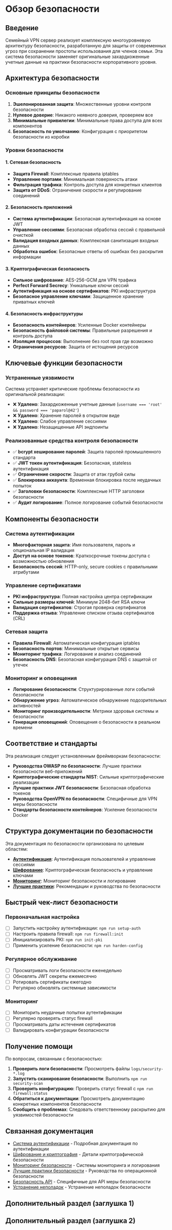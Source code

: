 # Обзор безопасности

## Введение

Семейный VPN сервер реализует комплексную многоуровневую архитектуру безопасности, разработанную для защиты от современных угроз при сохранении простоты использования для членов семьи. Эта система безопасности заменяет оригинальные захардкоженные учетные данные на практики безопасности корпоративного уровня.

## Архитектура безопасности

### Основные принципы безопасности

1. **Эшелонированная защита**: Множественные уровни контроля безопасности
2. **Нулевое доверие**: Никакого неявного доверия, проверяем все
3. **Минимальные привилегии**: Минимальные права доступа для всех компонентов
4. **Безопасность по умолчанию**: Конфигурация с приоритетом безопасности из коробки

### Уровни безопасности

#### 1. Сетевая безопасность
- **Защита Firewall**: Комплексные правила iptables
- **Управление портами**: Минимальная поверхность атаки
- **Фильтрация трафика**: Контроль доступа для конкретных клиентов
- **Защита от DDoS**: Ограничение скорости и регулирование соединений

#### 2. Безопасность приложений
- **Система аутентификации**: Безопасная аутентификация на основе JWT
- **Управление сессиями**: Безопасная обработка сессий с правильной очисткой
- **Валидация входных данных**: Комплексная санитизация входных данных
- **Обработка ошибок**: Безопасные ответы об ошибках без раскрытия информации

#### 3. Криптографическая безопасность
- **Сильное шифрование**: AES-256-GCM для VPN трафика
- **Perfect Forward Secrecy**: Уникальные ключи сессий
- **Аутентификация на основе сертификатов**: PKI инфраструктура
- **Безопасное управление ключами**: Защищенное хранение приватных ключей

#### 4. Безопасность инфраструктуры
- **Безопасность контейнеров**: Усиленные Docker контейнеры
- **Безопасность файловой системы**: Правильные разрешения и контроль доступа
- **Изоляция процессов**: Выполнение без root прав где возможно
- **Ограничения ресурсов**: Защита от истощения ресурсов

## Ключевые функции безопасности

### Устраненные уязвимости

Система устраняет критические проблемы безопасности из оригинальной реализации:

- ❌ **Удалено**: Захардкоженные учетные данные (`username === 'root' && password === 'paparol@42'`)
- ❌ **Удалено**: Хранение паролей в открытом виде
- ❌ **Удалено**: Слабое управление сессиями
- ❌ **Удалено**: Незащищенные API эндпоинты

### Реализованные средства контроля безопасности

- ✅ **bcrypt хеширование паролей**: Защита паролей промышленного стандарта
- ✅ **JWT токен аутентификация**: Безопасная, stateless аутентификация
- ✅ **Ограничение скорости**: Защита от атак грубой силы
- ✅ **Блокировка аккаунта**: Временная блокировка после неудачных попыток
- ✅ **Заголовки безопасности**: Комплексные HTTP заголовки безопасности
- ✅ **Аудит логирование**: Полное логирование событий безопасности

## Компоненты безопасности

### Система аутентификации
- **Многофакторная защита**: Имя пользователя, пароль и опциональная IP валидация
- **Доступ на основе токенов**: Краткосрочные токены доступа с возможностью обновления
- **Безопасность сессий**: HTTP-only, secure cookies с правильными атрибутами

### Управление сертификатами
- **PKI инфраструктура**: Полная настройка центра сертификации
- **Сильные размеры ключей**: Минимум 2048-бит RSA ключи
- **Валидация сертификатов**: Строгая проверка сертификатов
- **Поддержка отзыва**: Управление списком отзыва сертификатов (CRL)

### Сетевая защита
- **Правила Firewall**: Автоматическая конфигурация iptables
- **Безопасность портов**: Минимальные открытые сервисы
- **Мониторинг трафика**: Логирование и анализ соединений
- **Безопасность DNS**: Безопасная конфигурация DNS с защитой от утечек

### Мониторинг и оповещения
- **Логирование безопасности**: Структурированные логи событий безопасности
- **Обнаружение угроз**: Автоматическое обнаружение подозрительных активностей
- **Мониторинг производительности**: Метрики здоровья системы и безопасности
- **Генерация оповещений**: Оповещения о безопасности в реальном времени

## Соответствие и стандарты

Эта реализация следует установленным фреймворкам безопасности:

- **Руководства OWASP по безопасности**: Лучшие практики безопасности веб-приложений
- **Криптографические стандарты NIST**: Сильные криптографические реализации
- **Лучшие практики JWT безопасности**: Безопасная обработка токенов
- **Руководства OpenVPN по безопасности**: Специфичные для VPN меры безопасности
- **Стандарты безопасности контейнеров**: Усиление безопасности Docker

## Структура документации по безопасности

Эта документация по безопасности организована по целевым областям:

- **[Аутентификация](authentication.md)**: Аутентификация пользователей и управление сессиями
- **[Шифрование](encryption.md)**: Криптографическая безопасность и управление ключами
- **[Мониторинг](monitoring.md)**: Мониторинг безопасности и логирование
- **[Лучшие практики](best-practices.md)**: Рекомендации и руководства по безопасности

## Быстрый чек-лист безопасности

### Первоначальная настройка
- [ ] Запустить настройку аутентификации: `npm run setup-auth`
- [ ] Настроить правила firewall: `npm run firewall:init`
- [ ] Инициализировать PKI: `npm run init-pki`
- [ ] Применить усиление безопасности: `npm run harden-config`

### Регулярное обслуживание
- [ ] Просматривать логи безопасности еженедельно
- [ ] Обновлять JWT секреты ежемесячно
- [ ] Ротировать сертификаты ежегодно
- [ ] Регулярно обновлять системные зависимости

### Мониторинг
- [ ] Мониторить неудачные попытки аутентификации
- [ ] Регулярно проверять статус firewall
- [ ] Просматривать даты истечения сертификатов
- [ ] Валидировать конфигурации безопасности

## Получение помощи

По вопросам, связанным с безопасностью:

1. **Проверить логи безопасности**: Просмотреть файлы `logs/security-*.log`
2. **Запустить сканирование безопасности**: Выполнить `npm run security-scan`
3. **Проверить конфигурацию**: Проверить статус firewall с `npm run firewall:status`
4. **Обратиться к документации**: Просмотреть документацию конкретных компонентов безопасности
5. **Сообщить о проблемах**: Следовать ответственному раскрытию для уязвимостей безопасности

## Связанная документация

- [Система аутентификации](authentication.md) - Подробная документация по аутентификации
- [Шифрование и криптография](encryption.md) - Детали криптографической безопасности
- [Мониторинг безопасности](monitoring.md) - Системы мониторинга и логирования
- [Лучшие практики безопасности](best-practices.md) - Руководства по операционной безопасности
- [Безопасность API](../api/authentication.md) - Специфичные для API меры безопасности
- [Устранение неполадок](../troubleshooting/common-issues.md) - Устранение неполадок безопасности

<!-- auto-added placeholders to match EN structure -->

## Дополнительный раздел (заглушка 1)


## Дополнительный раздел (заглушка 2)
